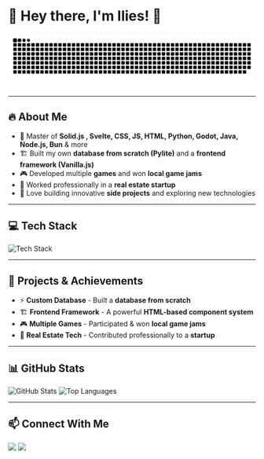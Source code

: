 <h1 align="start">👋 Hey there, I'm Ilies! 🚀</h1>

<p align="start">
  <img src="https://raw.githubusercontent.com/Platane/snk/output/github-contribution-grid-snake.svg" alt="GitHub Snake Animation" />
</p>

---

## 🔥 About Me  
- 🎨 Master of **Solid.js , Svelte, CSS, JS, HTML, Python, Godot, Java, Node.js, Bun** & more  
- 🏗️ Built my own **database from scratch (Pylite)** and a **frontend framework (Vanilla.js)**  
- 🎮 Developed multiple **games** and won **local game jams**  
- 🏢 Worked professionally in a **real estate startup**  
- 🌟 Love building innovative **side projects** and exploring new technologies  

---

## 💻 Tech Stack  

<p align="start">
  <img src="https://skillicons.dev/icons?i=ts,html,css,js,svelte,solidjs,python,java,c,cpp,cs,kotlin,nodejs,bun,sqlite,mongodb,postgresql,godot,git,linux" alt="Tech Stack" />
</p>

---

## 🚀 Projects & Achievements  
- ⚡ **Custom Database** - Built a **database from scratch**  
- 🏗️ **Frontend Framework** - A powerful **HTML-based component system**  
- 🎮 **Multiple Games** - Participated & won **local game jams**  
- 🏢 **Real Estate Tech** - Contributed professionally to a **startup**  

---

## 📊 GitHub Stats  

<p align="start">
  <img src="https://github-readme-stats.vercel.app/api?username=ilify&show_icons=true&theme=radical" height="150" alt="GitHub Stats" />
  <img src="https://github-readme-stats.vercel.app/api/top-langs/?username=ilify&layout=compact&theme=radical" height="150" alt="Top Languages" />
</p>

---

## 📫 Connect With Me  
<p align="start">
  <a href="https://github.com/ilify"><img src="https://img.shields.io/badge/GitHub-100000?style=for-the-badge&logo=github&logoColor=white"></a>
  <a href="mailto:iliesmraihia@gmail.com"><img src="https://img.shields.io/badge/Email-D14836?style=for-the-badge&logo=gmail&logoColor=white"></a>
</p>
